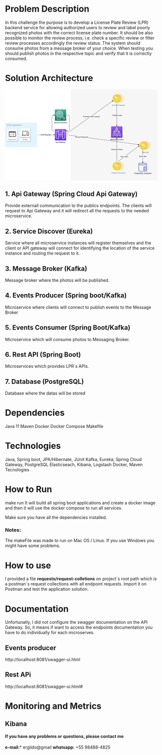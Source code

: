 # Problem Description
In this challenge the purpose is to develop a License Plate Review (LPR) backend service for allowing authorized users to review and label poorly recognized photos with the correct license plate number. It should be also possible to monitor the review process, i.e. check a specific review or filter review processes accordingly the review status. The system should consume photos from a message broker of your choice. When testing you should publish photos in the respective topic and verify that it is correctly consumed.
# Solution Architecture
![solution architecture diagram](A-To-Be-LPR-Solution.png "Solution Architecture Diagram")

## 1. Api Gateway (Spring Cloud Api Gateway)
Provide externall communication to the publics endpoints. The clients will request to Api Gateway and it will redirect all the requests to the needed microservice.

## 2. Service Discover (Eureka)
Service where all microservice instances will register themselves and the client or API gateway will connect for identifying the location of the service instance and routing the request to it.

## 3. Message Broker (Kafka)
Message broker where the photos will be published.

## 4. Events Producer (Spring boot/Kafka)
Microservice where clients will connect to publish events to the Message Broker

## 5. Events Consumer (Spring Boot/Kafka)
Microservice which will consume photos to Messaging Broker. 

## 6. Rest API (Spring Boot)
Microservices which provides LPR´s APIs. 

## 7. Database (PostgreSQL)
Database where the datas will be stored

# Dependencies
Java 11
Maven
Docker
Docker Compose
Makefile

# Technologies
Java, Spring boot, JPA/Hibernate, JUnit
Kafka, Eureka, Spring Cloud Gateway, PostgreSQL
Elasticseach, Kibana, Logstash
Docker, Maven
Tecnologies
# How to Run
make run
It will build all spring boot applications and create a docker image and then it will use the docker compose to run all services.

Make sure you have all the dependencies installed.

### Notes:
The makeFile was made to run on Mac OS / Linux. If you use Windows you might have some problems.

# How to use

I provided a file **requests/request-colletions** on project´s root path which is a postman´s request collections with all endpoint requests. Import it on Postman and test the application solution.

# Documentation
Unfortunatly, I did not configure the swagger documentation on the API Gateway. So, it means if want to access the endpoints documentation you have to do individually for each microserves.

## Events producer
http://localhost:8081/swagger-ui.html

## Rest APi
http://localhost:8081/swagger-ui.html#

# Monitoring and Metrics

## Kibana

#### If you have any problems or questions, please contact me

**e-mail:*** ergildo@gmail
**whatsapp:** +55 98488-4825








